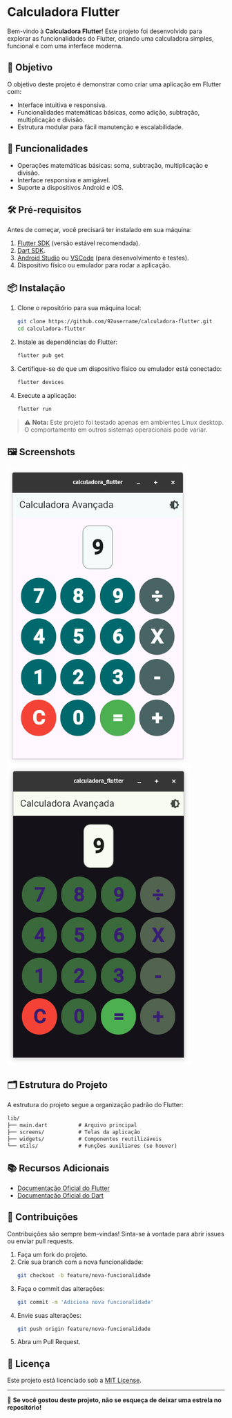 # Calculadora Flutter

Bem-vindo à **Calculadora Flutter**! Este projeto foi desenvolvido para explorar as funcionalidades do Flutter, criando uma calculadora simples, funcional e com uma interface moderna.

## 🎯 Objetivo

O objetivo deste projeto é demonstrar como criar uma aplicação em Flutter com:
- Interface intuitiva e responsiva.
- Funcionalidades matemáticas básicas, como adição, subtração, multiplicação e divisão.
- Estrutura modular para fácil manutenção e escalabilidade.

## 🚀 Funcionalidades

- Operações matemáticas básicas: soma, subtração, multiplicação e divisão.
- Interface responsiva e amigável.
- Suporte a dispositivos Android e iOS.

## 🛠️ Pré-requisitos

Antes de começar, você precisará ter instalado em sua máquina:

1. [Flutter SDK](https://docs.flutter.dev/get-started/install) (versão estável recomendada).
2. [Dart SDK](https://dart.dev/get-dart).
3. [Android Studio](https://developer.android.com/studio) ou [VSCode](https://code.visualstudio.com/) (para desenvolvimento e testes).
4. Dispositivo físico ou emulador para rodar a aplicação.

## 📦 Instalação

1. Clone o repositório para sua máquina local:
   ```bash
   git clone https://github.com/92username/calculadora-flutter.git
   cd calculadora-flutter
   ```

2. Instale as dependências do Flutter:
   ```bash
   flutter pub get
   ```

3. Certifique-se de que um dispositivo físico ou emulador está conectado:
   ```bash
   flutter devices
   ```

4. Execute a aplicação:
   ```bash
   flutter run
   ```
  > ⚠️ **Nota:** Este projeto foi testado apenas em ambientes Linux desktop. O comportamento em outros sistemas operacionais pode variar.

## 🖼️ Screenshots 
  
![Light Theme](assets/img/screenshotThemeLight.png)
![Dark Theme](assets/img/screenshotThemeDark.png)



## 🗂️ Estrutura do Projeto

A estrutura do projeto segue a organização padrão do Flutter:

```
lib/
├── main.dart          # Arquivo principal
├── screens/           # Telas da aplicação
├── widgets/           # Componentes reutilizáveis
└── utils/             # Funções auxiliares (se houver)
```

## 📚 Recursos Adicionais

- [Documentação Oficial do Flutter](https://docs.flutter.dev/)
- [Documentação Oficial do Dart](https://dart.dev/guides)

## 🤝 Contribuições

Contribuições são sempre bem-vindas! Sinta-se à vontade para abrir issues ou enviar pull requests.

1. Faça um fork do projeto.
2. Crie sua branch com a nova funcionalidade:
   ```bash
   git checkout -b feature/nova-funcionalidade
   ```
3. Faça o commit das alterações:
   ```bash
   git commit -m 'Adiciona nova funcionalidade'
   ```
4. Envie suas alterações:
   ```bash
   git push origin feature/nova-funcionalidade
   ```
5. Abra um Pull Request.

## 📄 Licença

Este projeto está licenciado sob a [MIT License](LICENSE).

---

🌟 **Se você gostou deste projeto, não se esqueça de deixar uma estrela no repositório!**
```
